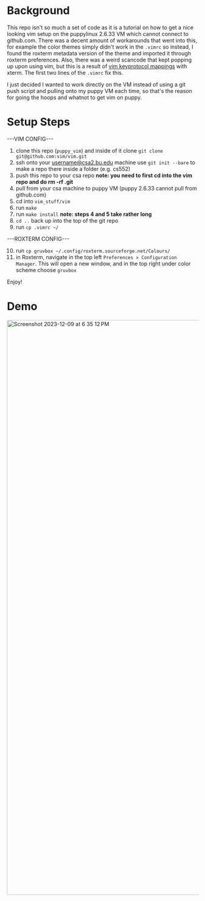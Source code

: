# Background

This repo isn't so much a set of code as it is a tutorial on how to get a nice looking vim setup on the puppylinux 2.6.33 VM
which cannot connect to github.com. There was a decent amount of workarounds that went into this, for example the color themes simply didn't work in the `.vimrc` so instead, I found
the roxterm metadata version of the theme and imported it through roxterm preferences. Also,
there was a weird scancode that kept popping up upon using vim, but this is a result of [vim keyprotocol mappings](https://vimhelp.org/options.txt.html#%27keyprotocol%27) with xterm. The first two lines of the `.vimrc` fix this.

I just decided I wanted to work directly on the VM instead of using a git push script and pulling onto my puppy VM each time, so that's the reason for going the hoops
and whatnot to get vim on puppy.

# Setup Steps

---VIM CONFIG---
1. clone this repo (`puppy_vim`) and inside of it clone `git clone git@github.com:vim/vim.git`
2. ssh onto your username@csa2.bu.edu machine use `git init --bare` to make a repo there inside a folder (e.g. cs552)
3. push this repo to your csa repo **note: you need to first cd into the vim repo and do rm -rf .git**
4. pull from your csa machine to puppy VM (puppy 2.6.33 cannot pull from github.com)
5. cd into `vim_stuff/vim`
6. run `make`
7. run `make install` **note: steps 4 and 5 take rather long**
8. `cd ..` back up into the top of the git repo
9. run `cp .vimrc ~/`

---ROXTERM CONFIG---

10. run `cp gruvbox ~/.config/roxterm.sourceforge.net/Colours/`
11. in Roxterm, navigate in the top left `Preferences > Configuration Manager`. This will open a new window, and in the
top right under color scheme choose `gruvbox`

Enjoy!

# Demo
<img width="1512" alt="Screenshot 2023-12-09 at 6 35 12 PM" src="https://github.com/rkulskis/puppy_vim/assets/91744036/457349b9-28cd-4eca-a960-d36d735d487e">
